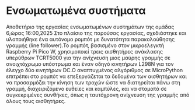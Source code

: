 # Ενσωματωμένα συστήματα
Αποθετήριο της εργασίας ενσωματωμένων συστημάτων της ομάδας 6,ώρας 16:00,2025
Στο πλαίσιο της παρούσας εργασίας, σχεδιάστηκε και υλοποιήθηκε ένα αυτόνομο ρομπότ με δυνατότητα παρακολούθησης γραμμής (line follower).Το ρομπότ, βασισμένο στον μικροελεγκτή Raspberry Pi Pico W, χρησιμοποιεί τρεις αισθητήρες ανάκλασης υπερύθρων TCRT5000 για την ανίχνευση μιας μαύρης γραμμής σε ανοιχτόχρωμο υπόστρωμα και έναν οδηγό κινητήρων L298N για τον έλεγχο δύο κινητήρων DC.Ο αναπτυγμένος αλγόριθμος σε MicroPython επιτρέπει στο ρομπότ να επεξεργάζεται τα δεδομένα των αισθητήρων και να προσαρμόζει την κίνηση των τροχών ώστε να διατηρείται πάνω στη γραμμή, διαχειριζόμενο ευθείες και καμπύλες, και να σταματά σε συγκεκριμένες συνθήκες, όπως η ταυτόχρονη ανίχνευση της γραμμής από όλους τους αισθητήρες.
